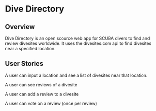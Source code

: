 # Dive Directory

## Overview

Dive Directory is an open scource web app for SCUBA divers to find and review divesites worldwide.  It uses the divesites.com api to find divesites near a specified location.   

## User Stories
 A user can input a location and see a list of divesites near that location. 

 A user can see reviews of a divesite

 A user can add a review to a divesite

 A user can vote on a review (once per review)
